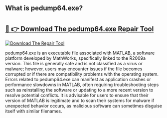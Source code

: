 ## What is pedump64.exe? 

# <h2><a href="https://exedetect.com/download.php?pedump64.exe">🔗 👉 Download The pedump64.exe Repair Tool</a></h2>

[![Download The Repair Tool](https://exedetect.com/download-button.jpg)](https://exedetect.com/download.php?pedump64.exe)

pedump64.exe is an executable file associated with MATLAB, a software platform developed by MathWorks, specifically linked to the R2009a version. This file is generally safe and is not classified as a virus or malware; however, users may encounter issues if the file becomes corrupted or if there are compatibility problems with the operating system. Errors related to pedump64.exe can manifest as application crashes or performance slowdowns in MATLAB, often requiring troubleshooting steps such as reinstalling the software or updating to a more recent version to resolve potential conflicts. It is advisable for users to ensure that their version of MATLAB is legitimate and to scan their systems for malware if unexpected behavior occurs, as malicious software can sometimes disguise itself with similar filenames.